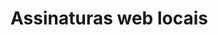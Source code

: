 ﻿# Assinaturas web locais

<!-- link to version in English -->
<div data-alt-locales="en-us"></div>
